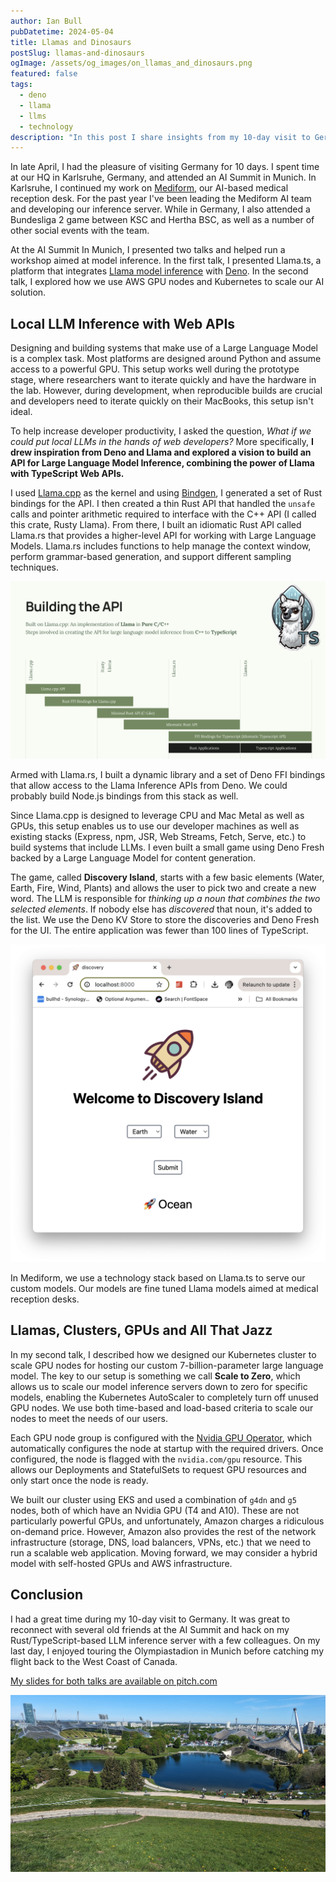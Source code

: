 ```yaml
---
author: Ian Bull
pubDatetime: 2024-05-04
title: Llamas and Dinosaurs
postSlug: llamas-and-dinosaurs
ogImage: /assets/og_images/on_llamas_and_dinosaurs.png
featured: false
tags:
  - deno
  - llama
  - llms
  - technology
description: "In this post I share insights from my 10-day visit to Germany, where I advanced AI-powered projects and explored scalable technologies, while also enjoying cultural and team-building experiences."
---
```


In late April, I had the pleasure of visiting Germany for 10 days. I spent time at our HQ in Karlsruhe, Germany, and attended an AI Summit in Munich. In Karlsruhe, I continued my work on [Mediform](https://mediform.io/), our AI-based medical reception desk. For the past year I've been leading the Mediform AI team and developing our inference server. While in Germany, I also attended a Bundesliga 2 game between KSC and Hertha BSC, as well as a number of other social events with the team.

At the AI Summit In Munich, I presented two talks and helped run a workshop aimed at model inference. In the first talk, I presented Llama.ts, a platform that integrates [Llama model inference](https://github.com/ggerganov/llama.cpp) with [Deno](https://deno.com/). In the second talk, I explored how we use AWS GPU nodes and Kubernetes to scale our AI solution.

## Local LLM Inference with Web APIs

Designing and building systems that make use of a Large Language Model is a complex task. Most platforms are designed around Python and assume access to a powerful GPU. This setup works well during the prototype stage, where researchers want to iterate quickly and have the hardware in the lab. However, during development, when reproducible builds are crucial and developers need to iterate quickly on their MacBooks, this setup isn't ideal.

To help increase developer productivity, I asked the question, _What if we could put local LLMs in the hands of web developers?_ More specifically, **I drew inspiration from Deno and Llama and explored a vision to build an API for Large Language Model Inference, combining the power of Llama with TypeScript Web APIs.**

I used [Llama.cpp](https://github.com/ggerganov/llama.cpp) as the kernel and using [Bindgen](https://github.com/rust-lang/rust-bindgen), I generated a set of Rust bindings for the API. I then created a thin Rust API that handled the `unsafe` calls and pointer arithmetic required to interface with the C++ API (I called this crate, Rusty Llama). From there, I built an idiomatic Rust API called Llama.rs that provides a higher-level API for working with Large Language Models. Llama.rs includes functions to help manage the context window, perform grammar-based generation, and support different sampling techniques.

![Llama Stack](./llama-stack.png)

Armed with Llama.rs, I built a dynamic library and a set of Deno FFI bindings that allow access to the Llama Inference APIs from Deno. We could probably build Node.js bindings from this stack as well.

Since Llama.cpp is designed to leverage CPU and Mac Metal as well as GPUs, this setup enables us to use our developer machines as well as existing stacks (Express, npm, JSR, Web Streams, Fetch, Serve, etc.) to build systems that include LLMs. I even built a small game using Deno Fresh backed by a Large Language Model for content generation.

The game, called **Discovery Island**, starts with a few basic elements (Water, Earth, Fire, Wind, Plants) and allows the user to pick two and create a new word. The LLM is responsible for _thinking up a noun that combines the two selected elements_. If nobody else has _discovered_ that noun, it's added to the list. We use the Deno KV Store to store the discoveries and Deno Fresh for the UI. The entire application was fewer than 100 lines of TypeScript.

![Discovery Island](./discovery-island.png)

In Mediform, we use a technology stack based on Llama.ts to serve our custom models. Our models are fine tuned Llama models aimed at medical reception desks.

## Llamas, Clusters, GPUs and **All That Jazz**

In my second talk, I described how we designed our Kubernetes cluster to scale GPU nodes for hosting our custom 7-billion-parameter large language model. The key to our setup is something we call **Scale to Zero**, which allows us to scale our model inference servers down to zero for specific models, enabling the Kubernetes AutoScaler to completely turn off unused GPU nodes. We use both time-based and load-based criteria to scale our nodes to meet the needs of our users.

Each GPU node group is configured with the [Nvidia GPU Operator](https://docs.nvidia.com/datacenter/cloud-native/gpu-operator/latest/index.html), which automatically configures the node at startup with the required drivers. Once configured, the node is flagged with the `nvidia.com/gpu` resource. This allows our Deployments and StatefulSets to request GPU resources and only start once the node is ready.

We built our cluster using EKS and used a combination of `g4dn` and `g5` nodes, both of which have an Nvidia GPU (T4 and A10). These are not particularly powerful GPUs, and unfortunately, Amazon charges a ridiculous on-demand price. However, Amazon also provides the rest of the network infrastructure (storage, DNS, load balancers, VPNs, etc.) that we need to run a scalable web application. Moving forward, we may consider a hybrid model with self-hosted GPUs and AWS infrastructure.

## Conclusion

I had a great time during my 10-day visit to Germany. It was great to reconnect with several old friends at the AI Summit and hack on my Rust/TypeScript-based LLM inference server with a few colleagues. On my last day, I enjoyed touring the Olympiastadion in Munich before catching my flight back to the West Coast of Canada.

[My slides for both talks are available on pitch.com](https://pitch.com/v/ai-building-an-api-for-large-language-model-inference-wmtxt9)

![Olympic Park](./olympic.jpeg)
